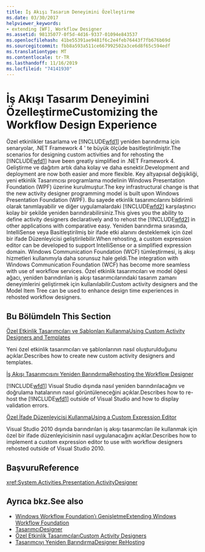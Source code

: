 ```yaml
---
title: İş Akışı Tasarım Deneyimini Özelleştirme
ms.date: 03/30/2017
helpviewer_keywords:
- extending [WF], Workflow Designer
ms.assetid: 98135077-0f5d-4d16-9337-01094e843537
ms.openlocfilehash: 41be55391ae9481f6c2e4feb76443f7fb676b69d
ms.sourcegitcommit: fbb8a593a511ce667992502a3ce6d8f65c594edf
ms.translationtype: MT
ms.contentlocale: tr-TR
ms.lasthandoff: 11/16/2019
ms.locfileid: "74141930"
---
```

# <a name="customizing-the-workflow-design-experience"></a><span data-ttu-id="24d6a-102">İş Akışı Tasarım Deneyimini Özelleştirme</span><span class="sxs-lookup"><span data-stu-id="24d6a-102">Customizing the Workflow Design Experience</span></span>

<span data-ttu-id="24d6a-103">Özel etkinlikler tasarlama ve [!INCLUDE[wfd1](../../../includes/wfd1-md.md)] yeniden barındırma için senaryolar, .NET Framework 4 ' te büyük ölçüde basitleştirilmiştir.</span><span class="sxs-lookup"><span data-stu-id="24d6a-103">The scenarios for designing custom activities and for rehosting the [!INCLUDE[wfd1](../../../includes/wfd1-md.md)] have been greatly simplified in .NET Framework 4.</span></span> <span data-ttu-id="24d6a-104">Geliştirme ve dağıtım artık daha kolay ve daha esnektir.</span><span class="sxs-lookup"><span data-stu-id="24d6a-104">Development and deployment are now both easier and more flexible.</span></span> <span data-ttu-id="24d6a-105">Key altyapısal değişikliği, yeni etkinlik Tasarımcısı programlama modelinin Windows Presentation Foundation (WPF) üzerine kurulmuştur.</span><span class="sxs-lookup"><span data-stu-id="24d6a-105">The key infrastructural change is that the new activity designer programming model is built upon Windows Presentation Foundation (WPF).</span></span> <span data-ttu-id="24d6a-106">Bu sayede etkinlik tasarımcılarını bildirimli olarak tanımlayabilir ve diğer uygulamalardaki [!INCLUDE[wfd2](../../../includes/wfd2-md.md)] karşılaştırıcı kolay bir şekilde yeniden barındırabilirsiniz.</span><span class="sxs-lookup"><span data-stu-id="24d6a-106">This gives you the ability to define activity designers declaratively and to rehost the [!INCLUDE[wfd2](../../../includes/wfd2-md.md)] in other applications with comparative easy.</span></span> <span data-ttu-id="24d6a-107">Yeniden barındırma sırasında, IntelliSense veya Basitleştirilmiş bir ifade etki alanını desteklemek için özel bir ifade Düzenleyicisi geliştirilebilir.</span><span class="sxs-lookup"><span data-stu-id="24d6a-107">When rehosting, a custom expression editor can be developed to support IntelliSense or a simplified expression domain.</span></span> <span data-ttu-id="24d6a-108">Windows Communication Foundation (WCF) tümleştirmesi, iş akışı hizmetleri kullanımıyla daha sorunsuz hale geldi.</span><span class="sxs-lookup"><span data-stu-id="24d6a-108">The integration with Windows Communication Foundation (WCF) has become more seamless with use of workflow services.</span></span> <span data-ttu-id="24d6a-109">Özel etkinlik tasarımcıları ve model öğesi ağacı, yeniden barındırılan iş akışı tasarımcılarındaki tasarım zamanı deneyimlerini geliştirmek için kullanılabilir.</span><span class="sxs-lookup"><span data-stu-id="24d6a-109">Custom activity designers and the Model Item Tree can be used to enhance design time experiences in rehosted workflow designers.</span></span>

## <a name="in-this-section"></a><span data-ttu-id="24d6a-110">Bu Bölümde</span><span class="sxs-lookup"><span data-stu-id="24d6a-110">In This Section</span></span>

 [<span data-ttu-id="24d6a-111">Özel Etkinlik Tasarımcıları ve Şablonları Kullanma</span><span class="sxs-lookup"><span data-stu-id="24d6a-111">Using Custom Activity Designers and Templates</span></span>](using-custom-activity-designers-and-templates.md)

 <span data-ttu-id="24d6a-112">Yeni özel etkinlik tasarımcıları ve şablonlarının nasıl oluşturulduğunu açıklar.</span><span class="sxs-lookup"><span data-stu-id="24d6a-112">Describes how to create new custom activity designers and templates.</span></span>

 [<span data-ttu-id="24d6a-113">İş Akışı Tasarımcısını Yeniden Barındırma</span><span class="sxs-lookup"><span data-stu-id="24d6a-113">Rehosting the Workflow Designer</span></span>](rehosting-the-workflow-designer.md)

 <span data-ttu-id="24d6a-114">[!INCLUDE[wfd1](../../../includes/wfd1-md.md)] Visual Studio dışında nasıl yeniden barındırılacağını ve doğrulama hatalarının nasıl görüntüleneceğini açıklar.</span><span class="sxs-lookup"><span data-stu-id="24d6a-114">Describes how to re-host the [!INCLUDE[wfd1](../../../includes/wfd1-md.md)] outside of Visual Studio and how to display validation errors.</span></span>

 [<span data-ttu-id="24d6a-115">Özel İfade Düzenleyicisi Kullanma</span><span class="sxs-lookup"><span data-stu-id="24d6a-115">Using a Custom Expression Editor</span></span>](using-a-custom-expression-editor.md)

 <span data-ttu-id="24d6a-116">Visual Studio 2010 dışında barındırılan iş akışı tasarımcıları ile kullanmak için özel bir ifade düzenleyicisinin nasıl uygulanacağını açıklar.</span><span class="sxs-lookup"><span data-stu-id="24d6a-116">Describes how to implement a custom expression editor to use with workflow designers rehosted outside of Visual Studio 2010.</span></span>

## <a name="reference"></a><span data-ttu-id="24d6a-117">Başvuru</span><span class="sxs-lookup"><span data-stu-id="24d6a-117">Reference</span></span>

<xref:System.Activities.Presentation.ActivityDesigner>

## <a name="see-also"></a><span data-ttu-id="24d6a-118">Ayrıca bkz.</span><span class="sxs-lookup"><span data-stu-id="24d6a-118">See also</span></span>

- [<span data-ttu-id="24d6a-119">Windows Workflow Foundation’ı Genişletme</span><span class="sxs-lookup"><span data-stu-id="24d6a-119">Extending Windows Workflow Foundation</span></span>](extend.md)
- [<span data-ttu-id="24d6a-120">Tasarımcı</span><span class="sxs-lookup"><span data-stu-id="24d6a-120">Designer</span></span>](./samples/designer.md)
- [<span data-ttu-id="24d6a-121">Özel Etkinlik Tasarımcıları</span><span class="sxs-lookup"><span data-stu-id="24d6a-121">Custom Activity Designers</span></span>](./samples/custom-activity-designers.md)
- [<span data-ttu-id="24d6a-122">Tasarımcıyı Yeniden Barındırma</span><span class="sxs-lookup"><span data-stu-id="24d6a-122">Designer ReHosting</span></span>](./samples/designer-rehosting.md)
